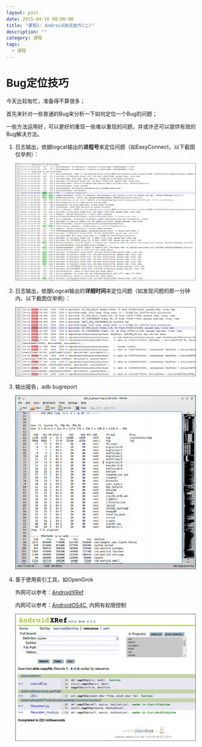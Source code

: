 ```yaml
---
layout: post
date: 2015-04-16 00:00:00
title: "课程1: Android测试技巧(二)"
description: ""
category: 课程
tags: 
  - 课程
---
```

# Bug定位技巧

今天比较匆忙，准备得不算很多；

首先来针对一些普通的Bug来分析一下如何定位一个Bug的问题；

一些方法运用好，可以更好的重现一些难以重现的问题，并或许还可以提供有效的Bug解决方法。

1.	日志输出，依据logcat输出的**进程号**来定位问题（如EasyConnect，以下截图仅举例）：

    ![logcat-pid](/assets/Courses/Courses01_android_test_skills_1.png)

2.	日志输出，依据Logcat输出的**详细时间**来定位问题（如发现问题的那一分钟内、以下截图仅举例）：

    ![logcat-time](/assets/Courses/Courses01_android_test_skills_2.png)

3.	输出报告，adb bugreport

    ![adbBugReport](/assets/Courses/Courses01_android_test_skills_3.png)

4.	善于使用索引工具，如OpenGrok

	外网可以参考：[AndroidXRef](http://androidxref.com)

    内网可以参考：[AndroidOS4C](http://200.200.137.175:8080/source), 内网有权限控制

    ![AndroidXRef](/assets/Courses/Courses01_android_test_skills_4.png)
